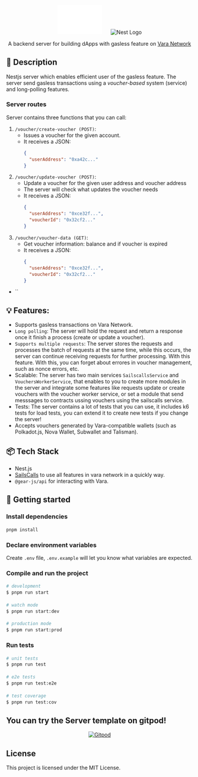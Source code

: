 <div align="center">
  <a href="https://vara.network/" target="blank"><img src="https://raw.githubusercontent.com/Vara-Lab/Assets/refs/heads/main/logos/vara-logo-white.png" width="120" alt="Nest Logo" /></a>
  &nbsp;&nbsp;&nbsp;&nbsp;
  <img src="https://nestjs.com/img/logo-small.svg" width="120" alt="Nest Logo" />
</div>

<p align="center">A backend server for building dApps with gasless feature on <a href="http://nodejs.org" target="_blank">Vara Network</a></p>

## 📝 Description

Nestjs server which enables efficient user of the gasless feature. The server send gasless transactions using a *voucher-based* system (service) and long-polling features.

### Server routes

Server contains three functions that you can call:

1.  `/voucher/create-voucher (POST)`: 
    - Issues a voucher for the given account.
    - It receives a JSON:
      ```json
      {
        "userAddress": "0xa42c..."
      }
      ```
2. `/voucher/update-voucher (POST)`:
    - Update a voucher for the given user address and voucher address
    - The server will check what updates the voucher needs
    - It receives a JSON:
      ```json
      {
        "userAddress": "0xce32f...",
        "voucherId": "0x32cf2..."
      }
      ```
3. `/voucher/voucher-data (GET)`:
    - Get voucher information: balance and if voucher is expired
    - It receives a JSON:
      ```json
      {
        "userAddress": "0xce32f...",
        "voucherId": "0x32cf2..."
      }
      ```
- ``

## 💡 Features:

- Supports gasless transactions on Vara Network.
- `Long polling`: The server will hold the request and return a response once it finish a process (create or update a voucher). 
- `Supports multiple requests`: The server stores the requests and processes the batch of requests at the same time, while this occurs, the server can continue receiving requests for further processing. With this feature. With this, you can forget about errores in voucher management, such as nonce errors, etc. 
- Scalable: The server has two main services `SailscallsService` and `VouchersWorkerService`, that enables to you to create more modules in the server and integrate some features like requests update or create vouchers with the voucher worker service, or set a module that send messsages to contracts ussing vouchers using the sailscalls service.
- Tests: The server contains a lot of tests that you can use, it includes k6 tests for load tests, you can extend it to create new tests if you change the server!
- Accepts vouchers generated by Vara-compatible wallets (such as Polkadot.js, Nova Wallet, Subwallet and Talisman).

## 📦 Tech Stack

- Nest.js
- [SailsCalls](https://github.com/Vara-Lab/SailsCalls) to use all features in vara network in a quickly way.
- `@gear-js/api` for interacting with Vara.

## 🚀 Getting started

### Install dependencies

```bash
pnpm install
```

### Declare environment variables

Create `.env` file, `.env.example` will let you know what variables are expected.

### Compile and run the project

```bash
# development
$ pnpm run start

# watch mode
$ pnpm run start:dev

# production mode
$ pnpm run start:prod
```

### Run tests

```bash
# unit tests
$ pnpm run test

# e2e tests
$ pnpm run test:e2e

# test coverage
$ pnpm run test:cov
```

##  You can try the Server template on gitpod!

<p align="center">
  <a href="https://gitpod.io/#https://github.com/Vara-Lab/Vara-Gasless-Server.git" target="_blank">
    <img src="https://gitpod.io/button/open-in-gitpod.svg" width="240" alt="Gitpod">
  </a>
</p>


## License

This project is licensed under the MIT License.